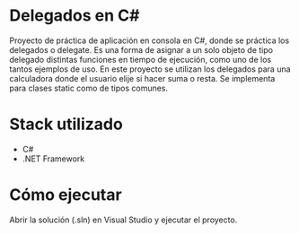 # Delegados en C#
Proyecto de práctica de aplicación en consola en C#, donde se práctica los delegados o delegate. 
Es una forma de asignar a un solo objeto de tipo delegado distintas funciones en tiempo de ejecución, como uno de los tantos ejemplos de uso.
En este proyecto se utilizan los delegados para una calculadora donde el usuario elije si hacer suma o resta. Se implementa para clases
static como de tipos comunes.

# Stack utilizado
- C#
- .NET Framework

# Cómo ejecutar
Abrir la solución (.sln) en Visual Studio y ejecutar el proyecto.

